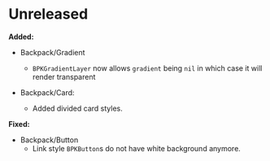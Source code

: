 # Unreleased

**Added:**
  
- Backpack/Gradient
  - `BPKGradientLayer` now allows `gradient` being `nil` in which case it will render transparent 

- Backpack/Card:
  - Added divided card styles.
  
**Fixed:**

- Backpack/Button
  - Link style `BPKButton`s do not have white background anymore.
